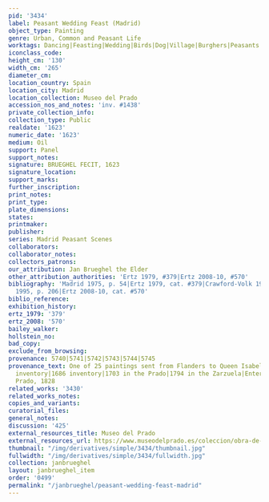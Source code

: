 ```yaml
---
pid: '3434'
label: Peasant Wedding Feast (Madrid)
object_type: Painting
genre: Urban, Common and Peasant Life
worktags: Dancing|Feasting|Wedding|Birds|Dog|Village|Burghers|Peasants|Landscape
iconclass_code:
height_cm: '130'
width_cm: '265'
diameter_cm:
location_country: Spain
location_city: Madrid
location_collection: Museo del Prado
accession_nos_and_notes: 'inv. #1438'
private_collection_info:
collection_type: Public
realdate: '1623'
numeric_date: '1623'
medium: Oil
support: Panel
support_notes:
signature: BRUEGHEL FECIT, 1623
signature_location:
support_marks:
further_inscription:
print_notes:
print_type:
plate_dimensions:
states:
printmaker:
publisher:
series: Madrid Peasant Scenes
collaborators:
collaborator_notes:
collectors_patrons:
our_attribution: Jan Brueghel the Elder
other_attribution_authorities: 'Ertz 1979, #379|Ertz 2008-10, #570'
bibliography: 'Madrid 1975, p. 54|Ertz 1979, cat. #379|Crawford-Volk 1981, p. 526|Madrid
  1995, p. 206|Ertz 2008-10, cat. #570'
biblio_reference:
exhibition_history:
ertz_1979: '379'
ertz_2008: '570'
bailey_walker:
hollstein_no:
bad_copy:
exclude_from_browsing:
provenance: 5740|5741|5742|5743|5744|5745
provenance_text: One of 25 paintings sent from Flanders to Queen Isabel de Bourbon|1636
  inventory|1686 inventory|1703 in the Prado|1794 in the Zarzuela|Entered Museo del
  Prado, 1828
related_works: '3430'
related_works_notes:
copies_and_variants:
curatorial_files:
general_notes:
discussion: '425'
external_resources_title: Museo del Prado
external_resources_url: https://www.museodelprado.es/coleccion/obra-de-arte/banquete-de-bodas/70425126-57e5-46e5-ab4f-e05e33e22dd9
thumbnail: "/img/derivatives/simple/3434/thumbnail.jpg"
fullwidth: "/img/derivatives/simple/3434/fullwidth.jpg"
collection: janbrueghel
layout: janbrueghel_item
order: '0499'
permalink: "/janbrueghel/peasant-wedding-feast-madrid"
---
```


